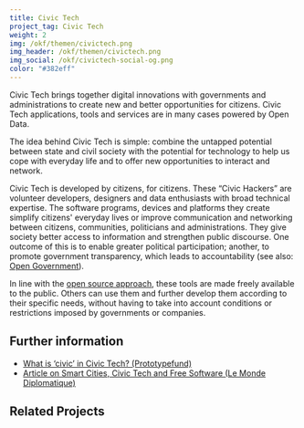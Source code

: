 ```yaml
---
title: Civic Tech
project_tag: Civic Tech
weight: 2
img: /okf/themen/civictech.png
img_header: /okf/themen/civictech.png
img_social: /okf/civictech-social-og.png
color: "#382eff"
---
```


Civic Tech brings together digital innovations with governments and administrations to create new and better opportunities for citizens. Civic Tech applications, tools and services are in many cases powered by Open Data.

<!--more-->

The idea behind Civic Tech is simple: combine the untapped potential between state and civil society with the potential for technology to help us cope with everyday life and to offer new opportunities to interact and network. 

Civic Tech is developed by citizens, for citizens. These “Civic Hackers” are volunteer developers, designers and data enthusiasts with broad technical expertise. The software  programs, devices and platforms they create simplify citizens' everyday lives or improve communication and networking between citizens, communities, politicians and administrations. They give society better access to information and strengthen public discourse. One outcome of this is to  enable greater political participation; another, to promote government transparency, which leads to accountability (see also: [Open Government](/en/themen/offenes_regierungshandeln)). 

In line with the [open source approach](https://en.wikipedia.org/wiki/Open-source_software), these tools are made freely available to the public. Others can use them and further develop them according to their specific needs, without having to take into account conditions or restrictions imposed by governments or companies. 



## Further information


* [What is ‘civic’ in Civic Tech? (Prototypefund)](https://medium.com/@prototypefund/was-genau-ist-civic-an-civic-tech-6caca475495d)
* [Article on Smart Cities, Civic Tech and Free Software (Le Monde Diplomatique)](https://monde-diplomatique.de/artikel/!5476316)

## Related Projects